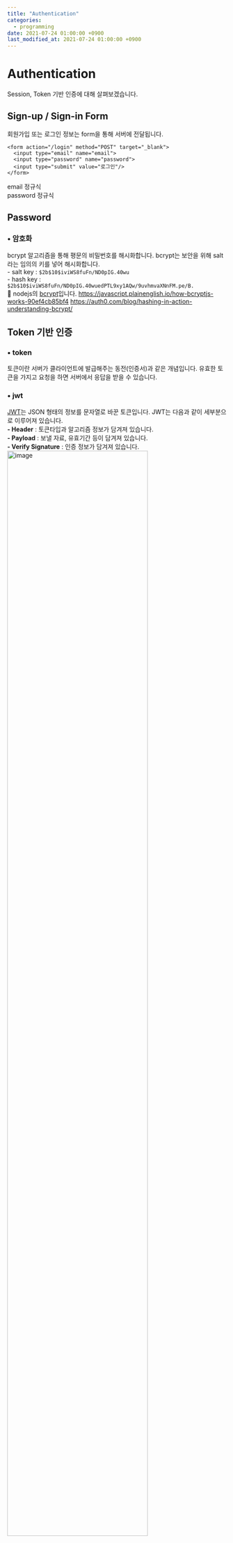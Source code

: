 ```yaml
---
title: "Authentication"
categories: 
  - programming
date: 2021-07-24 01:00:00 +0900
last_modified_at: 2021-07-24 01:00:00 +0900
---
```

# Authentication
Session, Token 기반 인증에 대해 살펴보겠습니다.

## Sign-up / Sign-in Form
회원가입 또는 로그인 정보는 form을 통해 서버에 전달됩니다.
```
<form action="/login" method="POST" target="_blank">
  <input type="email" name="email">
  <input type="password" name="password">
  <input type="submit" value="로그인"/>
</form>
```
email 정규식  
password 정규식  

## Password
### • 암호화
bcrypt 알고리즘을 통해 평문의 비밀번호를 해시화합니다. bcrypt는 보안을 위해 salt라는 임의의 키를 넣어 해시화합니다.  
\- salt key : `$2b$10$iviWS8fuFn/ND0pIG.40wu`  
\- hash key : `$2b$10$iviWS8fuFn/ND0pIG.40wuedPTL9xy1AQw/9uvhmvaXNnFM.pe/B.`  
🔎 nodejs의 [bcrypt](https://www.npmjs.com/package/bcrypt)입니다.
https://javascript.plainenglish.io/how-bcryptjs-works-90ef4cb85bf4
https://auth0.com/blog/hashing-in-action-understanding-bcrypt/

## Token 기반 인증
### • token
토큰이란 서버가 클라이언트에 발급해주는 동전(인증서)과 같은 개념입니다. 유효한 토큰을 가지고 요청을 하면 서버에서 응답을 받을 수 있습니다.

### • jwt
[JWT](https://jwt.io/)는 JSON 형태의 정보를 문자열로 바꾼 토큰입니다. JWT는 다음과 같이 세부분으로 이루어져 있습니다.  
**\- Header** : 토큰타입과 알고리즘 정보가 담겨져 있습니다.  
**\- Payload** : 보낼 자료, 유효기간 등이 담겨져 있습니다.  
**\- Verify Signature** : 인증 정보가 담겨져 있습니다.  
<img src="/assets/images/jwt.png" alt="image" width="80%">

### • nodejs jwt
[jsonwebtoken](https://www.npmjs.com/package/jsonwebtoken) nodejs의 jwt 라이브러리입니다.  
**\- sign**  
JWT 토큰을 만듭니다.  
`jwt.sign(payload, secretOrPrivateKey, [options, callback])`  
```js
const token = jwt.sign({ jwt: "token" }, "abc", { expiresIn: '10' }); // sec 단위
const token = jwt.sign({ jwt: "token" }, "abc", { expiresIn: '7d' }, (err, token) ={
  console.log(err);
  console.log(token);
});
```
**\- verify**  
유효한 토큰인지 확인합니다.  
`jwt.verify(token, secretOrPrivateKey, [options, callback])`
```jsx
const decoded = jwt.verify(token, "abc");
const decoded = jwt.verify(token, "abc", (err, decoded) => {
  console.log(err);
  console.log(decoded);
});
const decoded = jwt.verify(token, "abc", { ignoreExpiration: true });
```
🔎 같은 인자를 전달해도 만드는 시간에 따라 발급된 토큰은 다릅니다.  
🔎 콜백없이 작성하면 반환값으로 payload를 받으며, 토큰이 인증되지 않으면에러를 발생시킵니다. 반면 콜백으로 작성하면 payload를 에러를 콜백에서 받을 수 있습니다. 이때 콜백은 동기 콜백입니다.  

### • 과정
**\- 인증정보 입력** : id, email, password 등 인증에 필요한 정보를 입력하여, 서버에 요청합니다.  
**\- 인증 확인** : 서버에서 받은 인증정보를 가지고 회원인지 확인합니다.  
**\- 토큰 발급** : 인증된 회원이라면 서버는 토큰을 발급합니다.  
**\- 서버 응답 (with Token, Webstorage)** : 로그인이 되면 서버는 발급한 token을 클라이언트에게 (body에 실어)보내줍니다.  
**\- 서버 요청(with Token)** : 클라이언트는 `authorization` 헤더에 `bearer [token]`을 담아 서버에 요청합니다.
**\- 토큰 검사** : 서버는 헤더에 담긴 토큰이 유효한지 검사하여 응답을 할지 결정합니다.

🔎 클라이언트는 토큰을 cookie 또는 web storage(local/session storage)에 저장합니다.

xss
csrf

httpOnly
document.cookie로 접근할 수 없습니다. (브라우저 자바스크립트로)
https://dev-dain.tistory.com/73
https://www.stackhoarder.com/2019/07/17/node-js-passport-js-jwt-token-%EC%9D%B4%EC%9A%A9%ED%95%B4-%EB%A1%9C%EA%B7%B8%EC%9D%B8-%EA%B5%AC%ED%98%84/

## Passport
[Passport](http://www.passportjs.org/)는 nodejs 인증 라이브러리로 인증전략(Strategy)를 통해 로컬 로그인, 소셜 로그인(Google/Facebook/Github/Naver 등)을 만들 수 있도록 해줍니다.

설정된 전략에 따라 인증을 수행합니다. 예로들어 `/login`으로 post 요청이 들어오면, `passport.authenticate`는 post로 전달된 body와 함께 Strategy의 verify callback 함수를 호출합니다. `passport.authenticate`가 인증을 요청하고 Strategy가 인증 결과를 다시 passport.authenticate에 전달합니다. 이때 인증 결과를 Redirect와 Callback으로 처리할 수 있습니다.

**Redirect를 통한 인증 결과 처리**
인증이 성공하면 successRedirect 경로로, 실패하면 failureRedirect로 Redirect 시킵니다.
```js
app.post(
  "/login",
  passport.authenticate("local", {
    successRedirect: "/",
    failureRedirect: "/login",
  }),
);
```

**Callback을 통한 인증 결과 처리**
인증이 성공하면 callback이 실행되고 `req.user`에 접근할 수 있습니다. 만일 인증이 실패하면 401 에러를 응답합니다.
```js
app.post(
  "/login",
  passport.authenticate("local"), (req, res) => {
    console.log("authentication success"),
    res.redirect("/");
  }
);
```

**Custom Callback을 통한 인증 결과 처리**  
미들웨어가 아닌, 라우터 핸들러 안에서 passport가 호출됩니다. 인증전략의 verify callback의 done 인자에  따라, err, user, info의 결과를 전달받습니다.  
🔎 `done(err, user, info...)` -> `(err, user, info) => { ... }`
```js
app.post("/login", (req, res) => {
  passport.authenticate("local", (err, user, info) => {
    // To Do...
  })
});
```

**\- 인증전략**  
passport.authenticate로부터 인증 요청이 오면, Passport가 유효한 사용자인지 판단하기 위한 [인증전략](http://www.passportjs.org/docs/configure/)을 먼저 만들어야 합니다. 인증 전략은 new LocalStrategy를 통해 만들 수 있으며, Passport는 new LocalStrategy에 인자로 넘겨준 verify callback을 통해 인증요청을 처리합니다. verify callback은 인자로 usernameField, passwordField, done을 전달받으며 usernameField, passwordField를 통한 로직에 의해 done을 호출하여 인증 결과를 만듭니다. done(null, user)는 인증성공, done(null, false)는 인증실패, done(err)은 에러입니다. 인증에 성공했다면 done에 전달한 두번째 인자는 serializeUser로 전달되며, serializeUser callback을 실행시킵니다. 

😺 usernameField, passwordField는 form에서 보낸 정보와 맞추어야합니다. (기본값은 username, password 입니다.)

😺 return done()을 해야, verify callback이 종료되고 passport.authenticate에 인증결과를 전달해줄 수 있습니다.

```js
passport.use(
  new LocalStrategy(
    {
      usernameField: "username",
      passwordField: "password",
    },
    function (username, password, done) {
      done(null, false);
    },
  ),
);
```

## 참고자료

https://swalloow.github.io/implement-jwt/

SSR에서는 Body로 헤더 및 쿠키 아니면 전달불가한가? (AJAX는 Body에 토큰을 보낼 수 있음)

### • http 인증
https://developer.mozilla.org/ko/docs/Web/HTTP/Authentication

bearer token?

RFC 6750
https://datatracker.ietf.org/doc/html/rfc6750
https://swagger.io/docs/specification/authentication/bearer-authentication/

https://velog.io/@yaytomato/%ED%94%84%EB%A1%A0%ED%8A%B8%EC%97%90%EC%84%9C-%EC%95%88%EC%A0%84%ED%95%98%EA%B2%8C-%EB%A1%9C%EA%B7%B8%EC%9D%B8-%EC%B2%98%EB%A6%AC%ED%95%98%EA%B8%B0


[• 클라이언트 토큰 저장위치](https://velog.io/@neity16/NodeJS-Token-%EC%A0%80%EC%9E%A5-%EC%9C%84%EC%B9%98%EC%9D%98-%EA%B3%A0%EC%B0%B0)

https://woowacourse.github.io/tecoble/post/2020-08-31-where_to_store_token/


authenticate-> strategy -> ctx.login -> serializer -> session -> deserializer


https://tansfil.tistory.com/59